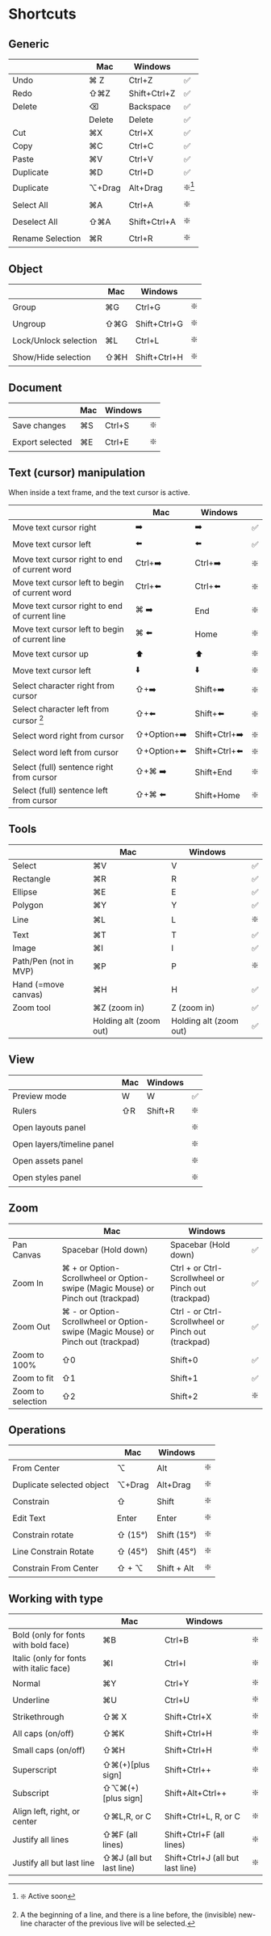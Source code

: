 # Shortcuts

## Generic

| |Mac|Windows||
|----|----|----|----|
|Undo|⌘ Z|Ctrl+Z|✅|️
|Redo|⇧⌘Z|Shift+Ctrl+Z|✅|
|Delete|⌫|Backspace|✅|
||Delete|Delete|✅|
|Cut|⌘X|Ctrl+X|✅|
|Copy|⌘C|Ctrl+C|✅|
|Paste|⌘V|Ctrl+V|✅|
|Duplicate|⌘D|Ctrl+D|✅|
|Duplicate|⌥+Drag|Alt+Drag|❇️[^2]|
|Select All|⌘A|Ctrl+A|❇️|
|Deselect All|⇧⌘A|Shift+Ctrl+A|❇️|
|Rename Selection|⌘R|Ctrl+R|❇️|

[^2]: ❇️ Active soon

## Object
| |Mac|Windows||
|----|----|----|----|
|Group|⌘G|Ctrl+G|❇️|
|Ungroup|⇧⌘G|Shift+Ctrl+G|❇️|
|Lock/Unlock selection|⌘L|Ctrl+L|❇️|
|Show/Hide selection|⇧⌘H|Shift+Ctrl+H|❇️|

## Document

| |Mac|Windows||
|----|----|----|----|
|Save changes|⌘S|Ctrl+S|❇️|
|Export selected|⌘E|Ctrl+E|❇️|

## Text (cursor) manipulation

When inside a text frame, and the text cursor is active.

| |Mac|Windows||
|----|----|----|----|
|Move text cursor right|➡️|➡️|✅|
|Move text cursor left|⬅️|⬅️|✅|
|Move text cursor right to end of current word|Ctrl+➡️|Ctrl+➡️|❇️|
|Move text cursor left to begin of current word|Ctrl+⬅️|Ctrl+⬅️|❇️|
|Move text cursor right to end of current line|⌘ ➡️|End|❇️|
|Move text cursor left to begin of current line|⌘ ⬅️|Home|❇️|
|Move text cursor up|⬆️|⬆️|❇️|
|Move text cursor left|⬇️|⬇️|❇️|
|Select character right from cursor|⇧+➡️|Shift+➡️|❇️|
|Select character left from cursor [^1]|⇧+⬅️|Shift+⬅️|❇️|
|Select word right from cursor|⇧+Option+➡️|Shift+Ctrl+➡️|❇️|
|Select word left from cursor|⇧+Option+⬅️|Shift+Ctrl+⬅️|❇️|
|Select (full) sentence right from cursor|⇧+⌘ ➡️|Shift+End|❇️|
|Select (full) sentence left from cursor|⇧+⌘ ⬅️|Shift+Home|❇️|

[^1]: A the beginning of a line, and there is a line before, the (invisible) new-line character of the previous live will be selected.

## Tools

| |Mac|Windows||
|----|----|----|----|
|Select|⌘V|V|✅|
|Rectangle|⌘R|R|✅|
|Ellipse|⌘E|E|✅|
|Polygon|⌘Y|Y|✅|
|Line|⌘L|L|❇️|
|Text|⌘T|T|✅|
|Image|⌘I|I|✅|
|Path/Pen (not in MVP)|⌘P|P|❇️|
|Hand (=move canvas)|⌘H|H|✅|
|Zoom tool|⌘Z (zoom in)|Z (zoom in)|✅|
||Holding alt (zoom out)|Holding alt (zoom out)|✅|

## View

| |Mac|Windows||
|----|----|----|----|
|Preview mode|W|W|✅|
|Rulers|⇧R|Shift+R|❇️|
|Open layouts panel|||❇️|
|Open layers/timeline panel|||❇️|
|Open assets panel|||❇️|
|Open styles panel|||❇️|

## Zoom

| |Mac|Windows||
|----|----|----|----|
|Pan Canvas|Spacebar (Hold down)|Spacebar (Hold down)|✅|
|Zoom In|⌘ + or Option-Scrollwheel or Option-swipe (Magic Mouse) or Pinch out (trackpad)|Ctrl + or Ctrl-Scrollwheel or Pinch out (trackpad)|✅️|
|Zoom Out|⌘ - or Option-Scrollwheel or Option-swipe (Magic Mouse) or Pinch out (trackpad)|Ctrl - or Ctrl-Scrollwheel or Pinch out (trackpad)|✅|
|Zoom to 100%|⇧0|Shift+0|✅️|
|Zoom to fit|⇧1|Shift+1|✅️|
|Zoom to selection|⇧2|Shift+2|❇️|

## Operations

| |Mac|Windows||
|----|----|----|----|
|From Center|⌥|Alt|❇️|
|Duplicate selected object|⌥+Drag|Alt+Drag|❇️|
|Constrain|⇧|Shift|❇️|
|Edit Text|Enter|Enter|❇️|
|Constrain rotate|⇧ (15°)|Shift (15°)|❇️|
|Line Constrain Rotate|⇧ (45°)|Shift (45°)|❇️|
|Constrain From Center|⇧ + ⌥|Shift + Alt|❇️|


## Working with type

| |Mac|Windows||
|----|----|----|----|
|Bold (only for fonts with bold face)|⌘B|Ctrl+B|❇️|
|Italic (only for fonts with italic face)|⌘I|Ctrl+I|❇️|
|Normal|⌘Y|Ctrl+Y|❇️|
|Underline|⌘U|Ctrl+U|❇️|
|Strikethrough|⇧⌘ X|Shift+Ctrl+X|❇️|
|All caps (on/off)|⇧⌘K|Shift+Ctrl+H|❇️|
|Small caps (on/off)|⇧⌘H|Shift+Ctrl+H|❇️|
|Superscript|⇧⌘(+)[plus sign]|Shift+Ctrl++|❇️|
|Subscript|⇧⌥⌘(+)[plus sign]|Shift+Alt+Ctrl++|❇️|
|Align left, right, or center|⇧⌘L,R, or C|Shift+Ctrl+L, R, or C|❇️|
|Justify all lines|⇧⌘F (all lines)|Shift+Ctrl+F (all lines)|❇️|
|Justify all but last line|⇧⌘J (all but last line)|Shift+Ctrl+J (all but last line)|❇️|